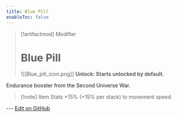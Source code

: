 ```yaml
---
title: Blue Pill
enableToc: false
---
```


> [!artifactmod] Modifier
>
> # Blue Pill
>
> ![[Blue_pill_icon.png]]
> **Unlock: Starts unlocked by default.** 

Endurance booster from the Second Universe War.

> [!note] Item Stats
> +15% (+15% per stack) to movement speed.

--- [Edit on GitHub](https://github.com/Mondrethos/gatekeeperwiki/edit/main/content/Artifacts/BluePill.md)
